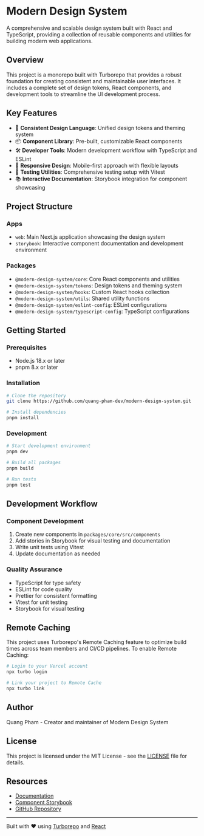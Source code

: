 # Modern Design System

A comprehensive and scalable design system built with React and TypeScript, providing a collection of reusable components and utilities for building modern web applications.

## Overview

This project is a monorepo built with Turborepo that provides a robust foundation for creating consistent and maintainable user interfaces. It includes a complete set of design tokens, React components, and development tools to streamline the UI development process.

## Key Features

- 🎨 **Consistent Design Language**: Unified design tokens and theming system
- 📦 **Component Library**: Pre-built, customizable React components
- 🛠️ **Developer Tools**: Modern development workflow with TypeScript and ESLint
- 📱 **Responsive Design**: Mobile-first approach with flexible layouts
- 🧪 **Testing Utilities**: Comprehensive testing setup with Vitest
- 📚 **Interactive Documentation**: Storybook integration for component showcasing

## Project Structure

### Apps

- `web`: Main Next.js application showcasing the design system
- `storybook`: Interactive component documentation and development environment

### Packages

- `@modern-design-system/core`: Core React components and utilities
- `@modern-design-system/tokens`: Design tokens and theming system
- `@modern-design-system/hooks`: Custom React hooks collection
- `@modern-design-system/utils`: Shared utility functions
- `@modern-design-system/eslint-config`: ESLint configurations
- `@modern-design-system/typescript-config`: TypeScript configurations

## Getting Started

### Prerequisites

- Node.js 18.x or later
- pnpm 8.x or later

### Installation

```bash
# Clone the repository
git clone https://github.com/quang-pham-dev/modern-design-system.git

# Install dependencies
pnpm install
```

### Development

```bash
# Start development environment
pnpm dev

# Build all packages
pnpm build

# Run tests
pnpm test
```

## Development Workflow

### Component Development

1. Create new components in `packages/core/src/components`
2. Add stories in Storybook for visual testing and documentation
3. Write unit tests using Vitest
4. Update documentation as needed

### Quality Assurance

- TypeScript for type safety
- ESLint for code quality
- Prettier for consistent formatting
- Vitest for unit testing
- Storybook for visual testing

## Remote Caching

This project uses Turborepo's Remote Caching feature to optimize build times across team members and CI/CD pipelines. To enable Remote Caching:

```bash
# Login to your Vercel account
npx turbo login

# Link your project to Remote Cache
npx turbo link
```

## Author

Quang Pham - Creator and maintainer of Modern Design System

## License

This project is licensed under the MIT License - see the [LICENSE](LICENSE) file for details.

## Resources

- [Documentation](https://modern-design-system.com)
- [Component Storybook](https://modern-design-system-storybook.com)
- [GitHub Repository](https://github.com/quang-pham-dev/modern-design-system)

---

Built with ❤️ using [Turborepo](https://turbo.build/repo) and [React](https://reactjs.org)
